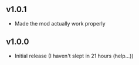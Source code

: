 ## v1.0.1

- Made the mod actually work properly

## v1.0.0

- Initial release (I haven't slept in 21 hours (help...))
